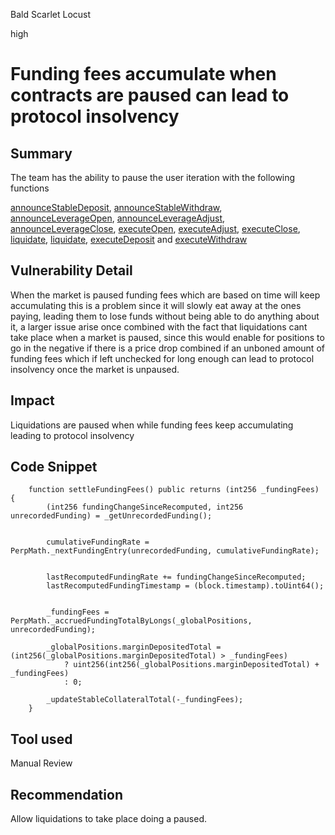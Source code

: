 Bald Scarlet Locust

high

# Funding fees accumulate when contracts are paused can lead to protocol insolvency

## Summary
The team has the ability to pause the user iteration with the following functions 

[announceStableDeposit](https://github.com/sherlock-audit/2023-12-flatmoney/blob/main/flatcoin-v1/src/DelayedOrder.sol#L67-L102), [announceStableWithdraw](https://github.com/sherlock-audit/2023-12-flatmoney/blob/main/flatcoin-v1/src/DelayedOrder.sol#L109-L142), [announceLeverageOpen](https://github.com/sherlock-audit/2023-12-flatmoney/blob/main/flatcoin-v1/src/DelayedOrder.sol#L160-L209), [announceLeverageAdjust](https://github.com/sherlock-audit/2023-12-flatmoney/blob/main/flatcoin-v1/src/DelayedOrder.sol#L217-L311), [announceLeverageClose](https://github.com/sherlock-audit/2023-12-flatmoney/blob/main/flatcoin-v1/src/DelayedOrder.sol#L317-L368), [executeOpen](https://github.com/sherlock-audit/2023-12-flatmoney/blob/main/flatcoin-v1/src/LeverageModule.sol#L80-L140), [executeAdjust](https://github.com/sherlock-audit/2023-12-flatmoney/blob/main/flatcoin-v1/src/LeverageModule.sol#L147-L248), [executeClose](https://github.com/sherlock-audit/2023-12-flatmoney/blob/main/flatcoin-v1/src/LeverageModule.sol#L255-L299), [liquidate](https://github.com/sherlock-audit/2023-12-flatmoney/blob/main/flatcoin-v1/src/LiquidationModule.sol#L75-L80), [liquidate](https://github.com/sherlock-audit/2023-12-flatmoney/blob/main/flatcoin-v1/src/LiquidationModule.sol#L85-L177), [executeDeposit](https://github.com/sherlock-audit/2023-12-flatmoney/blob/main/flatcoin-v1/src/StableModule.sol#L61-L87) and [executeWithdraw](https://github.com/sherlock-audit/2023-12-flatmoney/blob/main/flatcoin-v1/src/StableModule.sol#L96-L140)

## Vulnerability Detail

When the market is paused funding fees which are based on time will keep accumulating this is a problem since it will slowly eat away at the ones paying, leading them to lose funds without being able to do anything about it, a larger issue arise once combined with the fact that liquidations cant take place when a market is paused, since this would enable for positions to go in the negative if there is a price drop combined if an unboned amount of funding fees which if left unchecked for long enough can lead to protocol insolvency once the market is unpaused.
## Impact
Liquidations are paused when while funding fees keep accumulating leading to protocol insolvency
## Code Snippet

```Solidity
    function settleFundingFees() public returns (int256 _fundingFees) {
        (int256 fundingChangeSinceRecomputed, int256 unrecordedFunding) = _getUnrecordedFunding();


        cumulativeFundingRate = PerpMath._nextFundingEntry(unrecordedFunding, cumulativeFundingRate);


        lastRecomputedFundingRate += fundingChangeSinceRecomputed;
        lastRecomputedFundingTimestamp = (block.timestamp).toUint64();


        _fundingFees = PerpMath._accruedFundingTotalByLongs(_globalPositions, unrecordedFunding);

        _globalPositions.marginDepositedTotal = (int256(_globalPositions.marginDepositedTotal) > _fundingFees)
            ? uint256(int256(_globalPositions.marginDepositedTotal) + _fundingFees)
            : 0;

        _updateStableCollateralTotal(-_fundingFees);
    }
```

## Tool used

Manual Review

## Recommendation
Allow liquidations to take place doing a paused.
